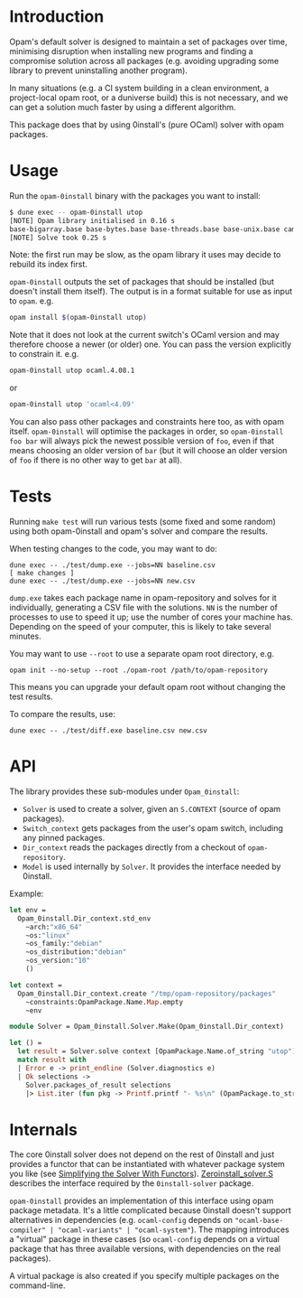 # Introduction

Opam's default solver is designed to maintain a set of packages over time,
minimising disruption when installing new programs and finding a compromise
solution across all packages (e.g. avoiding upgrading some library to prevent
uninstalling another program).

In many situations (e.g. a CI system building in a clean environment, a
project-local opam root, or a duniverse build) this is not necessary, and we
can get a solution much faster by using a different algorithm.

This package does that by using 0install's (pure OCaml) solver with opam
packages.

# Usage

Run the `opam-0install` binary with the packages you want to install:

```bash
$ dune exec -- opam-0install utop
[NOTE] Opam library initialised in 0.16 s
base-bigarray.base base-bytes.base base-threads.base base-unix.base camomile.1.0.2 charInfo_width.1.1.0 conf-m4.1 cppo.1.6.6 dune.2.1.3 dune-configurator.2.1.3 dune-private-libs.2.1.3 lambda-term.2.0.3 lwt.5.1.1 lwt_log.1.1.1 lwt_react.1.1.3 mmap.1.1.0 ocaml.4.09.0 ocaml-base-compiler.4.09.0 ocaml-config.1 ocamlbuild.0.14.0 ocamlfind.1.8.1 ocplib-endian.1.0 react.1.2.1 result.1.4 seq.base topkg.1.0.1 utop.2.4.3 zed.2.0.4
[NOTE] Solve took 0.25 s
```

Note: the first run may be slow, as the opam library it uses may decide to rebuild its index first.

`opam-0install` outputs the set of packages that should be installed (but doesn't install them itself).
The output is in a format suitable for use as input to `opam`. e.g.

```bash
opam install $(opam-0install utop)
```

Note that it does not look at the current switch's OCaml version and may therefore choose a newer (or older) one.
You can pass the version explicitly to constrain it. e.g.

```bash
opam-0install utop ocaml.4.08.1
```

or

```bash
opam-0install utop 'ocaml<4.09'
```

You can also pass other packages and constraints here too, as with opam itself.
`opam-0install` will optimise the packages in order, so `opam-0install foo bar` will always pick the
newest possible version of `foo`, even if that means choosing an older version of `bar`
(but it will choose an older version of `foo` if there is no other way to get `bar` at all).

# Tests

Running `make test` will run various tests (some fixed and some random) using
both opam-0install and opam's solver and compare the results.

When testing changes to the code, you may want to do:

    dune exec -- ./test/dump.exe --jobs=NN baseline.csv
    [ make changes ]
    dune exec -- ./test/dump.exe --jobs=NN new.csv

`dump.exe` takes each package name in opam-repository and solves for it
individually, generating a CSV file with the solutions. `NN` is the number of
processes to use to speed it up; use the number of cores your machine has.
Depending on the speed of your computer, this is likely to take several
minutes.

You may want to use `--root` to use a separate opam root directory, e.g.

    opam init --no-setup --root ./opam-root /path/to/opam-repository

This means you can upgrade your default opam root without changing the test results.

To compare the results, use:

    dune exec -- ./test/diff.exe baseline.csv new.csv

# API

The library provides these sub-modules under `Opam_0install`:

- `Solver` is used to create a solver, given an `S.CONTEXT` (source of opam packages).
- `Switch_context` gets packages from the user's opam switch, including any pinned packages.
- `Dir_context` reads the packages directly from a checkout of `opam-repository`.
- `Model` is used internally by `Solver`. It provides the interface needed by 0install.

Example:

```ocaml
let env =
  Opam_0install.Dir_context.std_env
    ~arch:"x86_64"
    ~os:"linux"
    ~os_family:"debian"
    ~os_distribution:"debian"
    ~os_version:"10"
    ()

let context =
  Opam_0install.Dir_context.create "/tmp/opam-repository/packages"
    ~constraints:OpamPackage.Name.Map.empty
    ~env

module Solver = Opam_0install.Solver.Make(Opam_0install.Dir_context)

let () =
  let result = Solver.solve context [OpamPackage.Name.of_string "utop"] in
  match result with
  | Error e -> print_endline (Solver.diagnostics e)
  | Ok selections ->
    Solver.packages_of_result selections
    |> List.iter (fun pkg -> Printf.printf "- %s\n" (OpamPackage.to_string pkg))
```

# Internals

The core 0install solver does not depend on the rest of 0install and just
provides a functor that can be instantiated with whatever package system you
like (see [Simplifying the Solver With Functors][]). [Zeroinstall_solver.S][]
describes the interface required by the `0install-solver` package.

`opam-0install` provides an implementation of this interface using opam package
metadata. It's a little complicated because 0install doesn't support
alternatives in dependencies (e.g. `ocaml-config` depends on
`"ocaml-base-compiler" | "ocaml-variants" | "ocaml-system"`). The mapping
introduces a "virtual" package in these cases (so `ocaml-config` depends on a
virtual package that has three available versions, with dependencies on the
real packages).

A virtual package is also created if you specify multiple packages on the command-line.

[Zeroinstall_solver.S]: https://0install.github.io/0install/0install-solver/Zeroinstall_solver/S/index.html
[Simplifying the Solver With Functors]: https://roscidus.com/blog/blog/2014/09/17/simplifying-the-solver-with-functors/

